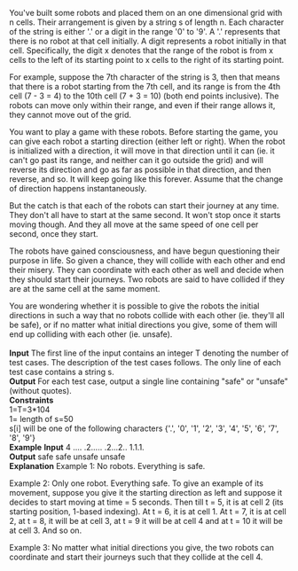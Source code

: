 You've built some robots and placed them on an one dimensional grid with n cells. Their arrangement is given by a string s of length n. Each character of the string is either '.' or a digit in the range '0' to '9'. A '.' represents that there is no robot at that cell initially. A digit represents a robot initially in that cell. Specifically, the digit x denotes that the range of the robot is from x cells to the left of its starting point to x cells to the right of its starting point.

For example, suppose the 7th character of the string is 3, then that means that there is a robot starting from the 7th cell, and its range is from the 4th cell (7 - 3 = 4) to the 10th cell (7 + 3 = 10) (both end points inclusive). The robots can move only within their range, and even if their range allows it, they cannot move out of the grid.

You want to play a game with these robots. Before starting the game, you can give each robot a starting direction (either left or right). When the robot is initialized with a direction, it will move in that direction until it can (ie. it can't go past its range, and neither can it go outside the grid) and will reverse its direction and go as far as possible in that direction, and then reverse, and so. It will keep going like this forever. Assume that the change of direction happens instantaneously.

But the catch is that each of the robots can start their journey at any time. They don't all have to start at the same second. It won't stop once it starts moving though. And they all move at the same speed of one cell per second, once they start.

The robots have gained consciousness, and have begun questioning their purpose in life. So given a chance, they will collide with each other and end their misery. They can coordinate with each other as well and decide when they should start their journeys. Two robots are said to have collided if they are at the same cell at the same moment.

You are wondering whether it is possible to give the robots the initial directions in such a way that no robots collide with each other (ie. they'll all be safe), or if no matter what initial directions you give, some of them will end up colliding with each other (ie. unsafe).
<br><br>
<b>Input</b>
The first line of the input contains an integer T denoting the number of test cases. The description of the test cases follows.
The only line of each test case contains a string s.<br>
<b>Output</b>
For each test case, output a single line containing "safe" or "unsafe" (without quotes).<br>
<b>Constraints</b><br>
1=T=3*104<br>
1= length of s=50<br>
s[i] will be one of the following characters {'.', '0', '1', '2', '3', '4', '5', '6', '7', '8', '9'}<br>
  <b>Example</b>
<b>Input</b>
4
....
.2.....
.2...2..
1.1.1.<br>
<b>Output</b>
safe
safe
unsafe
unsafe<br>
<b>Explanation</b>
Example 1: No robots. Everything is safe.

Example 2: Only one robot. Everything safe. To give an example of its movement, suppose you give it the starting direction as left and suppose it decides to start moving at time = 5 seconds. Then till t = 5, it is at cell 2 (its starting position, 1-based indexing). At t = 6, it is at cell 1. At t = 7, it is at cell 2, at t = 8, it will be at cell 3, at t = 9 it will be at cell 4 and at t = 10 it will be at cell 3. And so on.

Example 3: No matter what initial directions you give, the two robots can coordinate and start their journeys such that they collide at the cell 4.
